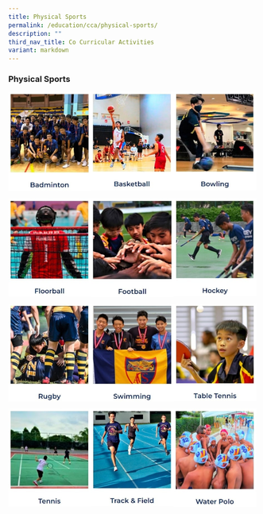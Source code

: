 ```yaml
---
title: Physical Sports
permalink: /education/cca/physical-sports/
description: ""
third_nav_title: Co Curricular Activities
variant: markdown
---
```

### **Physical Sports**

<p><a href="https://sites.google.com/moe.edu.sg/acsbrbmt/home">
<img src="/images/sports1.jpg" style="width:33%" align="left">
</a></p>

<p><a href="https://sites.google.com/moe.edu.sg/acsbrbasketball">
<img src="/images/sports2.jpg" style="width:33%" align="left">
</a></p>

<p><a href="https://sites.google.com/moe.edu.sg/bowling/home">
<img src="/images/sports3.jpg" style="width:33%" align="left">
</a></p>

<br clear="left">	

<p><a href="https://sites.google.com/moe.edu.sg/acsbr-floorball/home">
<img src="/images/sports4.jpg" style="width:33%" align="left">
</a></p>

<p><a href="https://sites.google.com/moe.edu.sg/acsbr-football/home">
<img src="/images/sports5.jpg" style="width:33%" align="left">
</a></p>

<p><a href="https://sites.google.com/moe.edu.sg/acsbr-hockey/home">
<img src="/images/sports6.jpg" style="width:33%" align="left">
</a></p>

<br clear="left">	

<p><a href="https://sites.google.com/moe.edu.sg/acsbrrugby/home">
<img src="/images/sports7.jpg" style="width:33%" align="left">
</a></p>

<p><a href="https://sites.google.com/moe.edu.sg/swimmingbarkersharks/home">
<img src="/images/sports8.jpg" style="width:33%" align="left">
</a></p>

<p><a href="sites.google.com/moe.edu.sg/acsbr-table-tennis">
<img src="/images/sports9.jpg" style="width:33%" align="left">
</a></p>

<br clear="left">	

<p><a href="https://sites.google.com/moe.edu.sg/acsbrtennis/home">
<img src="/images/sports10.jpg" style="width:33%" align="left">
</a></p>

<p><a href="https://sites.google.com/moe.edu.sg/acs-barker-road-track/home">
<img src="/images/sports11.jpg" style="width:33%" align="left">
</a></p>

<p><a href="https://sites.google.com/moe.edu.sg/acsbr-water-polo/home">
<img src="/images/sports12.jpg" style="width:33%" align="left">
</a></p>